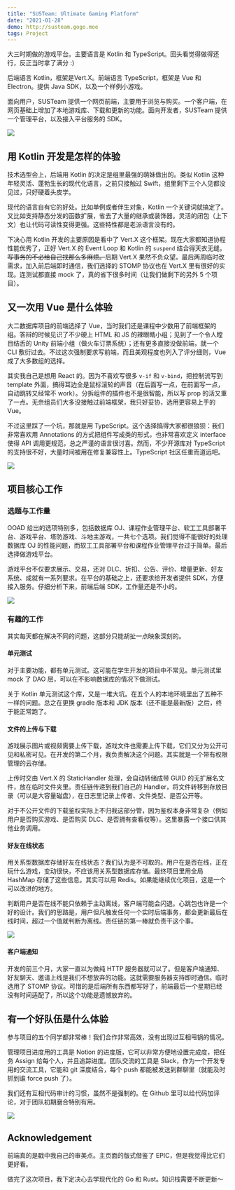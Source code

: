 ```yaml
---
title: "SUSTeam: Ultimate Gaming Platform"
date: "2021-01-28"
demo: http://susteam.gogo.moe
tags: Project
---
```


大三时期做的游戏平台。主要语言是 Kotlin 和 TypeScript。回头看觉得做得还行，反正当时拿了满分 :)

<!-- more -->

后端语言 Kotlin，框架是Vert.X。前端语言 TypeScript，框架是 Vue 和 Electron。提供 Java SDK，以及一个样例小游戏。

面向用户，SUSTeam 提供一个网页前端，主要用于浏览与购买。一个客户端，在网页基础上增加了本地游戏库、下载和更新的功能。面向开发者，SUSTeam 提供一个管理平台，以及接入平台服务的 SDK。

![](/images/2hVdKm5GuszHvDB.png)

## 用 Kotlin 开发是怎样的体验

技术选型会上，后端用 Kotlin 的决定是组里最强的萌妹做出的。类似 Kotlin 这种年轻灵活、蓬勃生长的现代化语言，之前只接触过 Swift，组里剩下三个人见都没见过，只好硬着头皮学。

现代的语言自有它的好处。比如单例或者伴生对象，Kotlin 一个关键词就搞定了。又比如支持静态分发的函数扩展，省去了大量的继承或装饰器。灵活的闭包（上下文）也让代码可读性变得更强。这些特性都是老派语言没有的。

下决心用 Kotlin 开发的主要原因是看中了 Vert.X 这个框架。现在大家都知道协程性能优秀了，正好 Vert.X 的 Event Loop 和 Kotlin 的 `suspend` 结合得天衣无缝。~~写事务的不必给自己找那么多麻烦。~~后期 Vert.X 果然不负众望。最后两周临时改需求，加入前后端即时通信，我们选择的 STOMP 协议也在 Vert.X 里有很好的实现。连测试都直接 mock 了，真的省下很多时间（让我们做剩下的另外 5 个项目）。

## 又一次用 Vue 是什么体验

大二数据库项目的前端选择了 Vue，当时我们还是课程中少数用了前端框架的组。答辩的时候见识了不少硬上 HTML 和 JS 的辣眼睛小组；见到了一个令人瞠目结舌的 Unity 前端小组（做火车订票系统）；还有更多直接没做前端，就一个 CLI 敷衍过去。不过这次强制要求写前端，而且美观程度也列入了评分细则，Vue 成了大多数组的选择。

其实我自己是想用 React 的。因为不喜欢写很多 `v-if` 和 `v-bind`，把控制流写到 template 外面，搞得耳边全是鼠标滚轮的声音（在后面写一点，在前面写一点，自动跳转又经常不 work）。分拆组件的插件也不是很智能，所以写 prop 的活又重了一点。无奈组员们大多没接触过前端框架，我只好妥协，选用更容易上手的 Vue。

不过这里踩了一个坑，那就是用 TypeScript。这个选择搞得大家都很狼狈：我们非常喜欢用 Annotations 的方式把组件写成类的形式，也非常喜欢定义 interface 使得 API 调用更规范，总之严谨的语言很讨喜。然而，不少开源库对 TypeScript 的支持很不好，大量时间被用在修复兼容性上。TypeScript 社区任重而道远吧。

![](/images/T8czuWo36DqKSHh.png)

## 项目核心工作

### 选题与工作量

OOAD 给出的选项特别多，包括数据库 OJ、课程作业管理平台、软工工具部署平台、游戏平台、塔防游戏、斗地主游戏，一共七个选项。我们觉得不能很好的处理数据库 OJ 的性能问题，而软工工具部署平台和课程作业管理平台过于简单。最后选择做游戏平台。

游戏平台不仅要求展示、交易，还对 DLC、折扣、公告、评价、增量更新、好友系统、成就有一系列要求。在平台的基础之上，还要求给开发者提供 SDK，方便接入服务。仔细分析下来，前端后端 SDK，工作量还是不小的。

![](/images/IJDLXBZViu3U1T7.png)

### 有趣的工作

其实每天都在解决不同的问题，这部分只能胡扯一点映象深刻的。

#### 单元测试

对于主要功能，都有单元测试。这可能在学生开发的项目中不常见。单元测试里 mock 了 DAO 层，可以在不影响数据库的情况下做测试。

关于 Kotlin 单元测试这个库，又是一堆大坑。在五个人的本地环境里出了五种不一样的问题。总之在更换 gradle 版本和 JDK 版本（还不能是最新版）之后，终于能正常跑了。

#### 文件的上传与下载

游戏展示图片或视频需要上传下载，游戏文件也需要上传下载，它们又分为公开可见和私密可见。在开发的第二个月，我负责解决这个问题。其实就是一个带有权限管理的云存储。

上传时交由 Vert.X 的 StaticHandler 处理，会自动转储成带 GUID 的无扩展名文件，放在临时文件夹里。责任链传递到我们自己的 Handler，将文件转移到存放目录（可以是大容量磁盘），在日志里记录上传者、文件类型、是否公开等。

对于不公开文件的下载鉴权实际上不归我这部分管，因为鉴权本身非常复杂（例如用户是否购买游戏、是否购买 DLC、是否拥有查看权等）。这里暴露一个接口供其他业务调用。

#### 好友在线状态

用关系型数据库存储好友在线状态？我们认为是不可取的。用户在是否在线，正在玩什么游戏，变动很快，不应该用关系型数据库存储。最终项目里用全局 HashMap 存储了这些信息。其实可以用 Redis。如果能继续优化项目，这是一个可以改进的地方。

判断用户是否在线不能只依赖于主动离线，客户端可能会闪退。心跳包也许是一个好的设计。我们的思路是，用户但凡触发任何一个实时后端事务，都会更新最后在线时间，超过一个值就判断为离线。责任链的第一棒就负责干这个事。

![](/images/nWEo1OCU9Vhy5Mp.png)

#### 客户端通知

开发的前三个月，大家一直以为做纯 HTTP 服务器就可以了。但是客户端通知、好友聊天、邀请上线是我们不想放弃的功能。这就需要服务器支持即时通信。临时选用了 STOMP 协议。可惜的是后端所有东西都写好了，前端最后一个星期已经没有时间适配了，所以这个功能是遗憾放弃的。

## 有一个好队伍是什么体验

参与项目的五个同学都非常棒！我们合作非常高效，没有出现过互相甩锅的情况。

管理项目进度用的工具是 Notion 的进度版，它可以非常方便地设置完成度，把任务 Assign 给每个人，并且追踪进度。团队交流的工具是 Slack，作为一个开发专用的交流工具，它能和 git 深度结合，每个 push 都能被发送到群聊里（就能及时抓到谁 force push 了）。

我们还有互相代码审计的习惯，虽然不是强制的。在 Github 里可以给代码加评论，对于团队初期磨合特别有用。

![](/images/cRWe8A1DNvaqQm6.png)

## Acknowledgement

前端真的是戳中我自己的审美点。主页面的版式借鉴了 EPIC，但是我觉得比它们更好看。

做完了这次项目，我下定决心去学现代化的 Go 和 Rust。知识栈需要不断更新～

